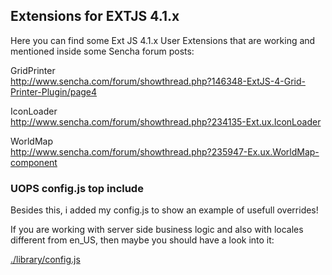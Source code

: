 <h2>Extensions for EXTJS 4.1.x</h2>

Here you can find some Ext JS 4.1.x User Extensions that are working
and mentioned inside some Sencha forum posts:<br/>
 
GridPrinter<br/>
http://www.sencha.com/forum/showthread.php?146348-ExtJS-4-Grid-Printer-Plugin/page4

IconLoader<br/>
http://www.sencha.com/forum/showthread.php?234135-Ext.ux.IconLoader

WorldMap<br/>
http://www.sencha.com/forum/showthread.php?235947-Ex.ux.WorldMap-component

<h3>UOPS config.js top include</h3>
Besides this, i added my config.js to show an example of usefull overrides!

If you are working with server side business logic and also with locales 
different from en_US, then maybe you should have a look into it:

<a href="https://github.com/hschaefer123/uops-ext/blob/master/library/uops/config.js">./library/config.js</a> 